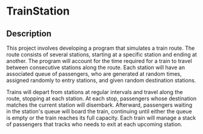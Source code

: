 # TrainStation

<h2> Description </h2>

This project involves developing a program that simulates a train route. The route consists of several stations, starting at a specific station and ending at another. The program will account for the time required for a train to travel between consecutive stations along the route. Each station will have an associated queue of passengers, who are generated at random times, assigned randomly to entry stations, and given random destination stations.

Trains will depart from stations at regular intervals and travel along the route, stopping at each station. At each stop, passengers whose destination matches the current station will disembark. Afterward, passengers waiting in the station's queue will board the train, continuing until either the queue is empty or the train reaches its full capacity. Each train will manage a stack of passengers that tracks who needs to exit at each upcoming station.

